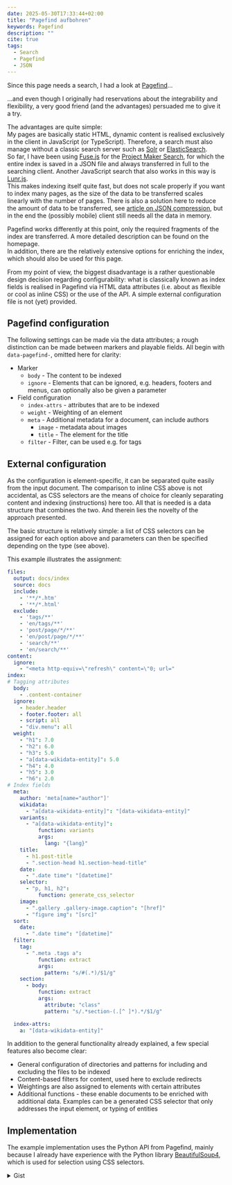 ```yaml
---
date: 2025-05-30T17:33:44+02:00
title: "Pagefind aufbohren"
keywords: Pagefind
description: ""
cite: true
tags:
  - Search
  - Pagefind
  - JSON
---
```


Since this page needs a search, I had a look at [Pagefind](https://pagefind.app/)...
<!--more-->
...and even though I originally had reservations about the integrability and flexibility, a very good friend (and the advantages) persuaded me to give it a try.

The advantages are quite simple:   
My pages are basically static HTML, dynamic content is realised exclusively in the client in JavaScript (or TypeScript). Therefore, a search must also manage without a classic search server such as [Solr](https://solr.apache.org/) or [ElasticSearch](https://www.elastic.co/elasticsearch).  
So far, I have been using [Fuse.js](https://www.fusejs.io/) for the [Project Maker Search](https://projektemacher.org/search/), for which the entire index is saved in a JSON file and always transferred in full to the searching client. Another JavaScript search that also works in this way is [Lunr.js](https://lunrjs.com/).  
This makes indexing itself quite fast, but does not scale properly if you want to index many pages, as the size of the data to be transferred scales linearly with the number of pages. There is also a solution here to reduce the amount of data to be transferred, see [article on JSON compression](/en/post/json-compression/), but in the end the (possibly mobile) client still needs all the data in memory.

Pagefind works differently at this point, only the required fragments of the index are transferred. A more detailed description can be found on the homepage.  
In addition, there are the relatively extensive options for enriching the index, which should also be used for this page.

From my point of view, the biggest disadvantage is a rather questionable design decision regarding configurability: what is classically known as index fields is realised in Pagefind via HTML data attributes (i.e. about as flexible or cool as inline CSS) or the use of the API. A simple external configuration file is not (yet) provided.

## Pagefind configuration

The following settings can be made via the data attributes; a rough distinction can be made between markers and playable fields. All begin with `data-pagefind-`, omitted here for clarity:

* Marker  
  * `body` - The content to be indexed  
  * `ignore` - Elements that can be ignored, e.g. headers, footers and menus, can optionally also be given a parameter  
* Field configuration  
  * `index-attrs` - attributes that are to be indexed
  * `weight` - Weighting of an element
  * `meta` - Additional metadata for a document, can include authors
      * `image` - metadata about images
      * `title` - The element for the title  
  * `filter` - Filter, can be used e.g. for tags

## External configuration

As the configuration is element-specific, it can be separated quite easily from the input document. The comparison to inline CSS above is not accidental, as CSS selectors are the means of choice for cleanly separating content and indexing (instructions) here too. All that is needed is a data structure that combines the two. And therein lies the novelty of the approach presented.

The basic structure is relatively simple: a list of CSS selectors can be assigned for each option above and parameters can then be specified depending on the type (see above).

This example illustrates the assignment:

```yaml
files:
  output: docs/index
  source: docs
  include:
    - '**/*.htm'
    - '**/*.html'
  exclude:
    - 'tags/**'
    - 'en/tags/**'
    - 'post/page/*/**'
    - 'en/post/page/*/**'
    - 'search/**'
    - 'en/search/**'
content:
  ignore:
    - "<meta http-equiv=\"refresh\" content=\"0; url="
index:
# Tagging attributes
  body:
    - .content-container
  ignore:
    - header.header
    - footer.footer: all
    - script: all
    - "div.menu": all
  weight:
    - "h1": 7.0
    - "h2": 6.0
    - "h3": 5.0
    - "a[data-wikidata-entity]": 5.0
    - "h4": 4.0
    - "h5": 3.0
    - "h6": 2.0
# Index fields
  meta:
    author: 'meta[name="author"]'
    wikidata:
      - "a[data-wikidata-entity]": "[data-wikidata-entity]"
    variants:
      - "a[data-wikidata-entity]":
          function: variants
          args:
            lang: "{lang}"
    title:
      - h1.post-title
      - ".section-head h1.section-head-title"
    date:
      - ".date time": "[datetime]"
    selector:
      - "p, h1, h2":
          function: generate_css_selector
    image:
      - ".gallery .gallery-image.caption": "[href]"
      - "figure img": "[src]"
  sort:
    date:
      - ".date time": "[datetime]"
  filter:
    tag:
      - ".meta .tags a":
          function: extract
          args:
            pattern: "s/#(.*)/$1/g"
    section:
      - body:
          function: extract
          args:
            attribute: "class"
            pattern: "s/.*section-(.[^ ]*).*/$1/g"

  index-attrs:
    a: "[data-wikidata-entity]"
```

In addition to the general functionality already explained, a few special features also become clear:

* General configuration of directories and patterns for including and excluding the files to be indexed
* Content-based filters for content, used here to exclude redirects
* Weightings are also assigned to elements with certain attributes  
* Additional functions - these enable documents to be enriched with additional data. Examples can be a generated CSS selector that only addresses the input element, or typing of entities

## Implementation

The example implementation uses the Python API from Pagefind, mainly because I already have experience with the Python library [BeautifulSoup4](https://www.crummy.com/software/BeautifulSoup/), which is used for selection using CSS selectors.

<details>
  <summary>Gist</summary>
  {{< html/iframe-consent >}}
      {{<gist cmahnke 5049d42cd6dabc19cfd6c85161947fa2 >}}
  {{< /html/iframe-consent >}}
<details>

## Outlook

The separation of content to be indexed and the configuration of the index now allows a few simple extensions that could massively increase the (re-)usability of the software:

* **Inline callbacks for CSS selectors**
  If it is possible to execute functions or callbacks for elements found via CSS selectors, these could also further enrich the index. These callbacks could of course be exchanged, so simple preprocessing pipelines could be realised, as known from [ElasticSearch](https://www.elastic.co/docs/reference/enrich-processor/pipeline-processor), for example
**Multiple output documents for one input document**
  It is also conceivable to create several indexing documents for one input document. This has the advantage that individual document fragments can also be searched and addressed.

If the configuration were realised in JavaScript (instead of YAML or JSON), the callbacks / plugins could also be defined or imported directly inline.
